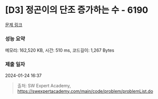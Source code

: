 # [D3] 정곤이의 단조 증가하는 수 - 6190 

[문제 링크](https://swexpertacademy.com/main/code/problem/problemDetail.do?contestProbId=AWcPjEuKAFgDFAU4) 

### 성능 요약

메모리: 162,520 KB, 시간: 510 ms, 코드길이: 1,267 Bytes

### 제출 일자

2024-01-24 16:37



> 출처: SW Expert Academy, https://swexpertacademy.com/main/code/problem/problemList.do